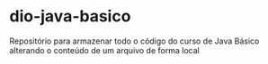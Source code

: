 # dio-java-basico
Repositório para armazenar todo o código do curso de Java Básico
alterando o conteúdo de um arquivo de forma local
